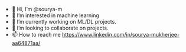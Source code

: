 - 👋 Hi, I’m @sourya-m
- 👀 I’m interested in machine learning
- 🌱 I’m currently working on ML/DL projects.
- 💞️ I’m looking to collaborate on projects.
- 📫 How to reach me https://www.linkedin.com/in/sourya-mukherjee-aa64871aa/

<!---
sourya-m/sourya-m is a ✨ special ✨ repository because its `README.md` (this file) appears on your GitHub profile.
You can click the Preview link to take a look at your changes.
--->
